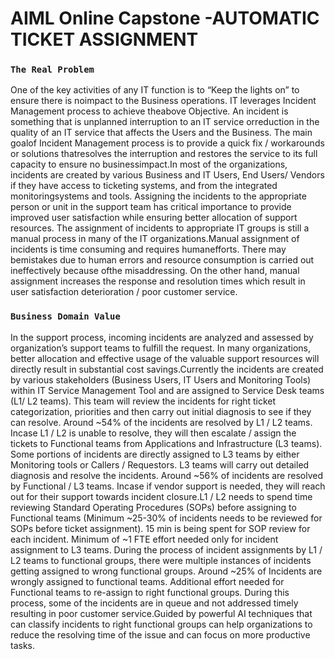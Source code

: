 # AIML Online Capstone -AUTOMATIC TICKET ASSIGNMENT

### `The Real Problem`

One of the key activities of any IT function is to “Keep the lights on” to ensure there is noimpact to the Business operations. IT leverages Incident Management process to achieve theabove Objective. An incident is something that is unplanned interruption to an IT service orreduction in the quality of an IT service that affects the Users and the Business. The main goalof Incident Management process is to provide a quick fix / workarounds or solutions thatresolves the interruption and restores the service to its full capacity to ensure no businessimpact.In most of the organizations, incidents are created by various Business and IT Users, End Users/ Vendors if they have access to ticketing systems, and from the integrated monitoringsystems and tools. Assigning the incidents to the appropriate person or unit in the support team has critical importance to provide improved user satisfaction while ensuring better allocation of support resources. The assignment of incidents to appropriate IT groups is still a manual process in many of the IT organizations.Manual assignment of incidents is time consuming and requires humanefforts. There may bemistakes due to human errors and resource consumption is carried out ineffectively because ofthe misaddressing. On the other hand, manual assignment increases the response and resolution times which result in user satisfaction deterioration / poor customer service.

### `Business Domain Value`

In the support process, incoming incidents are analyzed and assessed by organization’s support teams to fulfill the request. In many organizations, better allocation and effective usage of the valuable support resources will directly result in substantial cost savings.Currently the incidents are created by various stakeholders (Business Users, IT Users and Monitoring Tools) within IT Service Management Tool and are assigned to Service Desk teams (L1/ L2 teams). This team will review the incidents for right ticket categorization, priorities and then carry out initial diagnosis to see if they can resolve. Around ~54% of the incidents are resolved by L1 / L2 teams. Incase L1 / L2 is unable to resolve, they will then escalate / assign the tickets to Functional teams from Applications and Infrastructure (L3 teams). Some portions of incidents are directly assigned to L3 teams by either Monitoring tools or Callers / Requestors. L3 teams will carry out detailed diagnosis and resolve the incidents. Around ~56% of incidents are resolved by Functional / L3 teams. Incase if vendor support is needed, they will reach out for their support towards incident closure.L1 / L2 needs to spend time reviewing Standard Operating Procedures (SOPs) before assigning to Functional teams (Minimum ~25-30% of incidents needs to be reviewed for SOPs before ticket assignment). 15 min is being spent for SOP review for each incident. Minimum of ~1 FTE effort needed only for incident assignment to L3 teams.
During the process of incident assignments by L1 / L2 teams to functional groups, there were multiple instances of incidents getting assigned to wrong functional groups. Around ~25% of Incidents are wrongly assigned to functional teams. Additional effort needed for Functional teams to re-assign to right functional groups. During this process, some of the incidents are in queue and not addressed timely resulting in poor customer service.Guided by powerful AI techniques that can classify incidents to right functional groups can help organizations to reduce the resolving time of the issue and can focus on more productive tasks.



